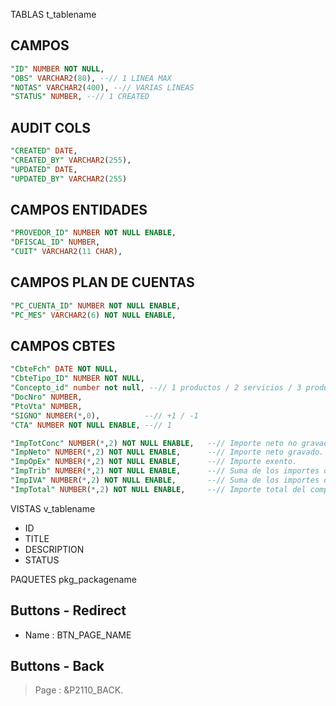 TABLAS t_tablename

## CAMPOS
```SQL
"ID" NUMBER NOT NULL, 
"OBS" VARCHAR2(80), --// 1 LINEA MAX 
"NOTAS" VARCHAR2(400), --// VARIAS LINEAS  
"STATUS" NUMBER, --// 1 CREATED
```

## AUDIT COLS
```SQL
"CREATED" DATE, 
"CREATED_BY" VARCHAR2(255), 
"UPDATED" DATE, 
"UPDATED_BY" VARCHAR2(255) 
```

## CAMPOS ENTIDADES
```SQL
"PROVEDOR_ID" NUMBER NOT NULL ENABLE, 
"DFISCAL_ID" NUMBER, 
"CUIT" VARCHAR2(11 CHAR), 
```


## CAMPOS PLAN DE CUENTAS
```SQL
"PC_CUENTA_ID" NUMBER NOT NULL ENABLE, 
"PC_MES" VARCHAR2(6) NOT NULL ENABLE, 
```


## CAMPOS CBTES
```SQL
"CbteFch" DATE NOT NULL, 
"CbteTipo_ID" NUMBER NOT NULL, 
"Concepto_id" number not null, --// 1 productos / 2 servicios / 3 productos y servicios
"DocNro" NUMBER, 
"PtoVta" NUMBER, 
"SIGNO" NUMBER(*,0),          --// +1 / -1  
"CTA" NUMBER NOT NULL ENABLE, --// 1 

"ImpTotConc" NUMBER(*,2) NOT NULL ENABLE,   --// Importe neto no gravado.
"ImpNeto" NUMBER(*,2) NOT NULL ENABLE,      --// Importe neto gravado.
"ImpOpEx" NUMBER(*,2) NOT NULL ENABLE,      --// Importe exento.
"ImpTrib" NUMBER(*,2) NOT NULL ENABLE,      --// Suma de los importes del array de tributos
"ImpIVA" NUMBER(*,2) NOT NULL ENABLE,       --// Suma de los importes del array de IVA.
"ImpTotal" NUMBER(*,2) NOT NULL ENABLE,     --// Importe total del comprobante
```

VISTAS v_tablename
- ID
- TITLE
- DESCRIPTION
- STATUS


PAQUETES pkg_packagename



## Buttons - Redirect
- Name : BTN_PAGE_NAME


## Buttons - Back
> Page : &P2110_BACK.

